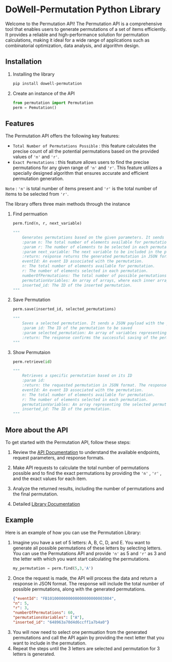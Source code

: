 
# DoWell-Permutation Python Library

Welcome to the Permutation API! The Permutation API is a comprehensive tool that enables users to generate permutations of a set of items efficiently. It provides a reliable and high-performance solution for permutation calculations, making it ideal for a wide range of applications such as combinatorial optimization, data analysis, and algorithm design.

## Installation
1.  Installing the library
    ```sh 
    pip install dowell-permutation
    ```
2. Create an instance of the API
    ```python
    from permutation import Permutation
    perm = Pemutation()
    ```

## Features

The Permutation API offers the following key features:

- ```Total Number of Permutations Possible``` : this feature calculates the precise count of all the potential permutations based on the provided values of ```'n'``` and ```'r'```. 
- ```Exact Permutations``` : this feature allows users to find the precise permutations for any given range of ```'n'``` and ```'r'```. This feature utilizes a specially designed algorithm that ensures accurate and efficient permutation generation.

```Note``` : ```'n'``` is total number of items present and ```'r'``` is the total number of items to be selected from ```'r'```.

The library offers three main methods through the instance

1. Find permuation
    ```python
    perm.find(n, r, next_variable)
    
    """
        Generates permutations based on the given parameters. It sends a JSON payload using the provided params
        :param n: The total number of elements available for permutation
        :param r: The number of elements to be selected in each permutation
        :param next_variable: The next variable to be included in the permutation
        :return: response returns the generated permutation in JSON format. The response body contains the following information:
        eventId: An event ID associated with the permutation.
        n: The total number of elements available for permutation.
        r: The number of elements selected in each permutation.
        numberOfPermutations: The total number of possible permutations.
        permutationVariables: An array of arrays, where each inner array represents a permutation with the selected variables.
        inserted_id: The ID of the inserted permutation.
    """
    ```
2. Save Permutation
    ```python
    perm.save(inserted_id, selected_permutations)
    
    """
        Saves a selected permutation. It sends a JSON payload with the parameters provided
        :param id: The ID of the permutation to be saved
        :param selected_permutation: An array of variables representing the selected permutation
        :return: The response confirms the successful saving of the permutation. The response body contains a success message.
    """
    
    ```
3. Show Permutaion
    ```python
    perm.retrieve(id)
    
    """
        Retrieves a specific permutation based on its ID
        :param id:
        :return: the requested permutation in JSON format. The response body contains the following information:
        eventId: An event ID associated with the permutation.
        n: The total number of elements available for permutation.
        r: The number of elements selected in each permutation.
        permutationVariables: An array representing the selected permutation.
        inserted_id: The ID of the permutation.
    """
    ```

## More about the API

To get started with the Permutation API, follow these steps:

1. Review the [API Documentation](https://documenter.getpostman.com/view/27523601/2s93mAVL3e) to understand the available endpoints, request parameters, and response formats.

2. Make API requests to calculate the total number of permutations possible and to find the exact permutations by providing the ```'n'``` , ```'r'``` , and the exact values for each item.

3. Analyze the returned results, including the number of permutations and the final permutation.

4. Detailed [Library Documentation](https://dowell-permutation.readthedocs.io/en/latest/)

## Example

Here is an example of how you can use the Permutation Library:

1. Imagine you have a set of 5 letters: A, B, C, D, and E. You want to generate all possible permutations of these letters by selecting  letters. You can use the Permutations API and provide ```'n'``` as 5 and ```'r'``` as 3 and the letter with which you want start calculating the permutations.
    ```python
    my_permutation = perm.find(5,3,'A')
    ```
2. Once the request is made, the API will process the data and return a response in JSON format. The response will include the total number of possible permutations, along with the generated permutations.
    ```json
    {"eventId": "FB1010000000000000000000003004", 
    "n": 5, 
    "r": 3, 
    "numberOfPermutations": 60, 
    "permutationsVariables": ["A"], 
    "inserted_id": "648963a70d4d6ccff1a7b4a0"}
    ```
3. You will now need to select one permuation from the generated permutations and call the API again by providing the next letter that you want to include in the permutation.
4. Repeat the steps until the 3 letters are selected and permutation for 3 letters is generated.